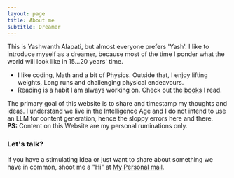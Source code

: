 ```yaml
---
layout: page
title: About me
subtitle: Dreamer
---
```


This is Yashwanth Alapati, but almost everyone prefers 'Yash'. I like to introduce myself as a dreamer, because most of the time I ponder what the world will look like in 15...20 years' time.

- I like coding, Math and a bit of Physics. Outside that, I enjoy lifting weights, Long runs and challenging physical endeavours.
- Reading is a habit I am always working on. Check out the [books](https://github.com/yashwanth-alapati/Books) I read.

The primary goal of this website is to share and timestamp my thoughts and ideas. I understand we live in the Intelligence Age and I do not intend to use an LLM for content generation, hence the sloppy errors here and there.<br>
**PS:** Content on this Website are my personal ruminations only. 



### Let's talk?

If you have a stimulating idea or just want to share about something we have in common, shoot me a "Hi" at [My Personal mail](mailto:yashalap6966@gmail.com).